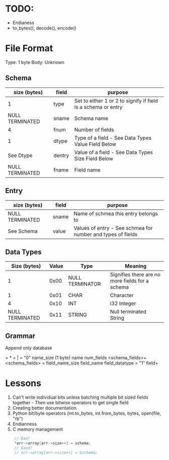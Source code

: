 # TODO: 
- Endianess
- to_bytes(), decode(), encode()

# File Format
Type: 1 byte 
Body: Unknown

## Schema
size (bytes)	| field 	| purpose
-- 				| -- 		| -- 
1 				| type		| Set to either 1 or 2 to signify if field is a schema or entry
NULL TERMINATED | sname		| Schema name
4				| fnum		| Number of fields
1				| dtype		| Type of a field - See Data Types Value Field Below
See Dtype		| dentry	| Value of a field - See Data Types Size Field Below
NULL TERMINATED	| fname		| Field name

## Entry
size (bytes)	| field 	| purpose
-- 				| -- 		| -- 
NULL TERMINATED | sname		| Name of schmea this entry belongs to
See Schema		| value		| Values of entry - See schmea for number and types of fields

## Data Types
Size (bytes)	| Value 	| Type 				| Meaning
-- 				| -- 		| --				| --
1				| 0x00		| NULL TERMINATOR	| Signifies there are no more fields for a schema
1				| 0x01		| CHAR				| Character 
4				| 0x10		| INT				| i32 Integer 
NULL TERMINATED	| 0x11		| STRING			| Null terminated String 

## Grammar
Append only database

<database> = <packet>*
<packet> = <schema> | <entry>
<schema> = "0" name_size (1 byte) name num_fields <schema_fields>+
<schema_fields> = field_name_size field_name field_datatype
<entry> = "1" field+

# Lessons
1. Can't write individual bits unless batching multiple bit sized fields together - Then use bitwise operators to get single field
2. Creating better documentation
3. Python bit/byte operators (int.to_bytes, int.from_bytes, bytes, open(file, "rb")
4. Endianness
5. C memory management
```c
	// Bad? 
	*arr->array[arr->size++] = schema;
	// Good?
	// arr->array[arr->size++] = &schema;
```
